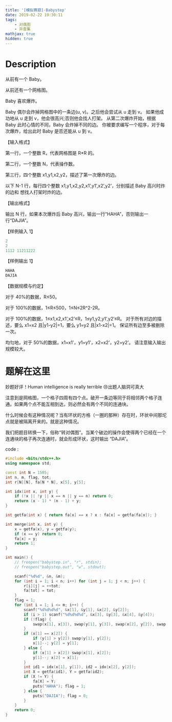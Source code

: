 ```yaml
---
title: '[模拟赛题]-Babystep'
date: 2019-02-22 19:30:11
tags:
    - 对偶图
    - 并查集
mathjax: true
hidden: true
---
```


# Description #

从前有一个 Baby。

从前还有一个网格图。

Baby 喜欢爆炸。

Baby 偶尔会炸掉网格图中的一条边(u, v)。之后他会尝试从 u 走到 v。 如果他成功地从 u 走到 v，他会很高兴;否则他会找人打架。 从第二次爆炸开始，根据 Baby 此时心情的不同，Baby 会炸掉不同的边。 你被要求编写一个程序，对于每次爆炸，给出此时 Baby 是否还能从 u 到 v。

【输入格式】

第一行，一个整数 R，代表网格图是 R*R 的。

第二行，一个整数 N，代表操作数。

第三行，四个整数 x1,y1,x2,y2，描述了第一次爆炸的边。

以下 N-1 行，每行四个整数 x1,y1,x2,y2,x1’,y1’,x2’,y2’，分别描述 Baby 高兴时炸的边和
想找人打架时炸的边。

【输出格式】

输出 N 行，如果本次爆炸后 Baby 高兴，输出一行“HAHA”，否则输出一行“DAJIA”。 

【样例输入 1】
``` c++
2
2
1112 11211222
```
【样例输出 1】
``` c++
HAHA
DAJIA
```
【数据规模与约定】

对于 40%的数据，R≤50。

对于 100%的数据，1≤R≤500，1≤N≤2R^2-2R。

对于 100%的数据，1≤x1,x2,x1’,x2’≤R，1≤y1,y2,y1’,y2’≤R。 对于所有对边的描述，要么 x1=x2 且|y1-y2|=1，要么 y1=y2 且|x1-x2|=1。 保证所有边至多被删除一次。

均匀地，对于 50%的数据，x1=x1’，y1=y1’，x2=x2’，y2=y2’。 请注意输入输出规模较大。

# 题解在这里 #

妙题好评！Human intelligence is really terrible 😢出题人脑洞可真大

注意到是网格图，一个格子四周有四个点。破开一条边等同于将相邻两个格子连通。如果两个点不能互相到达，则必然会有两个不同的连通块。

什么时候会有这种情况呢？当有环状的方格（一圈的那种）存在时，环状中间那坨点就是被隔离开来的。就是这种情况。

我们把题目转换一下，俗称“转对偶图”。当某个破边的操作会使得两个已经在一个连通块的格子再次连通时，就会形成环状，这时输出 “DAJIA”。

code :
``` c++
#include <bits/stdc++.h>
using namespace std;

const int N = 1505;
int n, m, flag, tot;
int r[N][N], fa[N * N], x[5], y[5];

int idx(int x, int y) {
    if (!x || !y || x == n || y == n) return 0;
    return (x - 1) * (n - 1) + y;
}

int getfa(int x) { return fa[x] == x ? x : fa[x] = getfa(fa[x]); }

int merge(int x, int y) {
    x = getfa(x), y = getfa(y);
    if (x == y) return 0;
    fa[x] = y;
    return 1;
}

int main() {
    // freopen("babystep.in", "r", stdin);
    // freopen("babystep.out", "w", stdout);

    scanf("%d%d", &n, &m);
    for (int i = 1; i < n; i++) for (int j = 1; j < n; j++) {
        r[i][j] = ++tot;
        fa[tot] = tot;
    }
    flag = 1;
    for (int i = 1; i <= m; i++) {
        scanf("%d%d%d%d", &x[1], &y[1], &x[2], &y[2]);
        if (i > 1) scanf("%d%d%d%d", &x[3], &y[3], &x[4], &y[4]);
        if (!flag) {
            swap(x[1], x[3]), swap(y[1], y[3]), swap(x[2], y[2]), swap(x[4], y[4]);
        }
        if (x[1] == x[2]) {
            if (y[1] > y[2]) swap(y[1], y[2]);
            x[1]--; y[2] = y[1];
        } else {
            if (x[1] > x[2]) swap(x[1], x[2]);
            y[1]--; x[2] = x[1];
        }
        int id1 = idx(x[1], y[1]), id2 = idx(x[2], y[2]);
        int X = getfa(id1), Y = getfa(id2);
        if (X != Y) {
            fa[X] = Y;
            puts("HAHA"); flag = 1;
        } else {
            puts("DAJIA"); flag = 0;
        }
    }
    return 0;
}
```